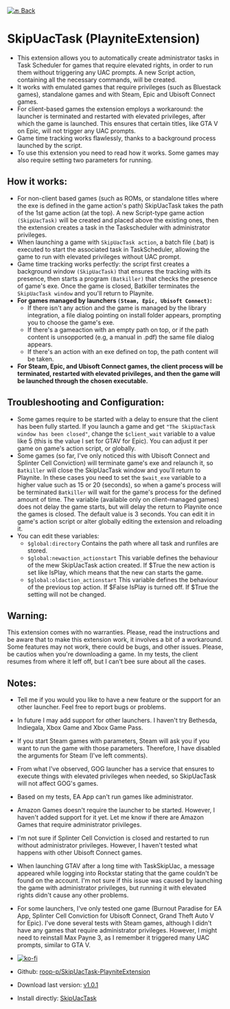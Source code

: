 <!--[🔙 Back](https://roob-p.github.io)-->
<!--[![🔙 Back](https://img.shields.io/badge/🔙-Back-blue)](https://roob-p.github.io)-->
[![🔙 Back](https://img.shields.io/badge/🔙-Back-white?style=flat-square&logoColor=blue&color=blue)](https://roob-p.github.io)

# SkipUacTask (PlayniteExtension)

- This extension allows you to automatically create administrator tasks in Task Scheduler for games that require elevated rights, in order to run them without triggering any UAC prompts. A new Script action, containing all the necessary commands, will be created.
- It works with emulated games that require privileges (such as Bluestack games), standalone games and with Steam, Epic and Ubisoft Connect games. 
- For client-based games the extension employs a workaround: the launcher is terminated and restarted with elevated privileges, after which the game is launched. This ensures that certain titles, like GTA V on Epic, will not trigger any UAC prompts.
- Game time tracking works flawlessly, thanks to a background process launched by the script.
- To use this extension you need to read how it works. Some games may also require setting two parameters for running.


## How it works:

- For non-client based games (such as ROMs, or standalone titles where the exe is defined in the game action's path) SkipUacTask takes the path of the 1st game action (at the top). A new Script-type game action `(SkipUacTask)` will be created and placed above the existing ones, then the extension creates a task in the Taskscheduler with administrator privileges. 
- When launching a game with `SkipUacTask action`, a batch file (.bat) is executed to start the associated task in TaskScheduler, allowing the game to run with elevated privileges without UAC prompt.
- Game time tracking works perfectly: the script first creates a background window `(SkipUacTask)` that ensures the tracking with its presence, then starts a program `(Batkiller)` that checks the presence of game's exe. Once the game is closed, Batkiller terminates the `SkipUacTask window` and you'll return to Playnite. 
- **For games managed by launchers `(Steam, Epic, Ubisoft Connect)`:**
  - If there isn't any action and the game is managed by the library integration, a file dialog pointing on install folder appears, prompting you to choose the game's exe.
  - If there's a gameaction with an empty path on top, or if the path content is unsopported (e.g, a manual in .pdf) the same file dialog appears.
  - If there's an action with an exe defined on top, the path content will be taken.
- **For Steam, Epic, and Ubisoft Connect games, the client process will be terminated, restarted with elevated privileges, and then the game will be launched through the chosen executable.**

## Troubleshooting and Configuration:

- Some games require to be started with a delay to ensure that the client has been fully started. If you launch a game and get `"The SkipUacTask window has been closed"`, change the `$client_wait` variable to a value like 5 (this is the value I set for GTAV for Epic). You can adjust it per game on game's action script, or globally. 
- Some games (so far, I've only noticed this with Ubisoft Connect and Splinter Cell Conviction) will terminate game's exe and relaunch it, so `Batkiller` will close the SkipUacTask window and you'll return to Playnite. In these cases you need to set the `$wait_exe` variable to a higher value such as 15 or 20 (seconds), so when a game's process will be terminated `Batkiller` will wait for the game's process for the defined amount of time. The variable (available only on client-managed games) does not delay the game starts, but will delay the return to Playnite once the games is closed. The default value is 3 seconds. You can edit it in game's action script or alter globally editing the extension and reloading it.
- You can edit these variables:
  - `$global:directory` Contains the path where all task and runfiles are stored.
  - `$global:newaction_actionstart` This variable defines the behaviour of the mew SkipUacTask action created. If $True the new action is set like IsPlay, which means that the new can starts the game.
  - `$global:oldaction_actionstart` This variable defines the behaviour of the previous top action. If $False IsPlay is turned off. If $True the setting will not be changed. 


## Warning:
This extension comes with no warranties. Please, read the instructions and be aware that to make this extension work, it involves a bit of a workaround. Some features may not work, there could be bugs, and other issues. Please, be cautios when you're downloading a game. In my tests, the client resumes from where it leff off, but I can't bee sure about all the cases.

## Notes:
- Tell me if you would you like to have a new feature or the support for an other launcher. Feel free to report bugs or problems.
- In future I may add support for other launchers. I haven't try Bethesda, Indiegala, Xbox Game and Xbox Game Pass.
- If you start Steam games with parameters, Steam will ask you if you want to run the game with those parameters. Therefore, I have disabled the arguments for Steam (I've left comments).
- From what I've observed, GOG launcher has a service that ensures to execute things with elevated privileges when needed, so SkipUacTask will not affect GOG's games.
- Based on my tests, EA App can't run games like administrator.
- Amazon Games doesn't require the launcher to be started. However, I haven't added support for it yet. Let me know if there are Amazon Games that require administrator privileges.
- I'm not sure if Splinter Cell Conviction is closed and restarted to run without administrator privileges. However, I haven't tested what happens with other Ubisoft Connect games.
- When launching GTAV after a long time with TaskSkipUac, a message appeared while logging into Rockstar stating that the game couldn't be found on the account. I'm not sure if this issue was caused by launching the game with administrator privileges, but running it with elevated rights didn't cause any other problems.
- For some launchers, I've only tested one game (Burnout Paradise for EA App, Splinter Cell Conviction for Ubisoft Connect, Grand Theft Auto V for Epic). I've done several tests with Steam games, although I didn't have any games that require administrator privileges. However, I might need to reinstall Max Payne 3, as I remember it triggered many UAC prompts, similar to GTA V.

- [![ko-fi](https://ko-fi.com/img/githubbutton_sm.svg)](https://ko-fi.com/E1E214R1KB)            

- Github: [roop-p/SkipUacTask-PlayniteExtension](https://github.com/roob-p/SkipUacTask-PlayniteExtension)
- Download last version:
[v1.0.1](https://github.com/roob-p/SkipUacTask-PlayniteExtension/releases/download/v1.0.1/SkipUacTask_v1.0.1.pext)
- Install directly:
  [SkipUacTask](https://playnite.link/addons.html#SkipUacTask)
